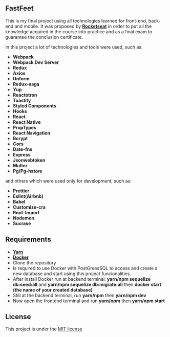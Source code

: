 ## FastFeet  

This is my final project using all technologies learned for front-end, back-end and mobile. It was proposed by [**Rocketseat**](https://rocketseat.com.br/)  in order to put all the knowledge acquired in the course into practice and as a final exam to guarantee the conclusion certificate.

In this project a lot of technologies and tools were used, such as: 
- **Webpack**
- **Webpack Dev Server**
- **Redux**
- **Axios**
- **Unform**
- **Redux-saga**
- **Yup**
- **Reactotron**
- **Toastify**
- **Styled Components**
- **Hooks**
- **React**
- **React Native**
- **PropTypes**
- **React Navigation**
- **Bcrypt**
- **Cors**
- **Date-fns**
- **Express**
- **Jsonwebtoken**
- **Multer**
- **Pg/Pg-hstore**

and others which were used only for development, such as: 
- **Prettier**
- **Eslint(Airbnb)**
- **Babel**
- **Customize-cra**
- **Root-Import**
- **Nodemon**
- **Sucrase**


## Requirements 
- [**Yarn**](https://yarnpkg.com/getting-started) 
- [**Docker**](https://docs.docker.com/engine/examples/postgresql_service/)
- Clone the repository
- Is required to use Docker with PostGreesSQL to access and create a new database and start using this project funcionalities.
- After install Docker run at backend terminal: **yarn/npm sequelize db:seed:all** and **yarn/npm sequelize db:migrate:all** then **docker start (the name of your created database)**
- Still at the backend terminal, run **yarn/npm** then **yarn/npm dev**
- Now open the frontend terminal and run **yarn/npm** then **yarn/npm start**

## License
This project is under the [MIT license](LICENSE)
